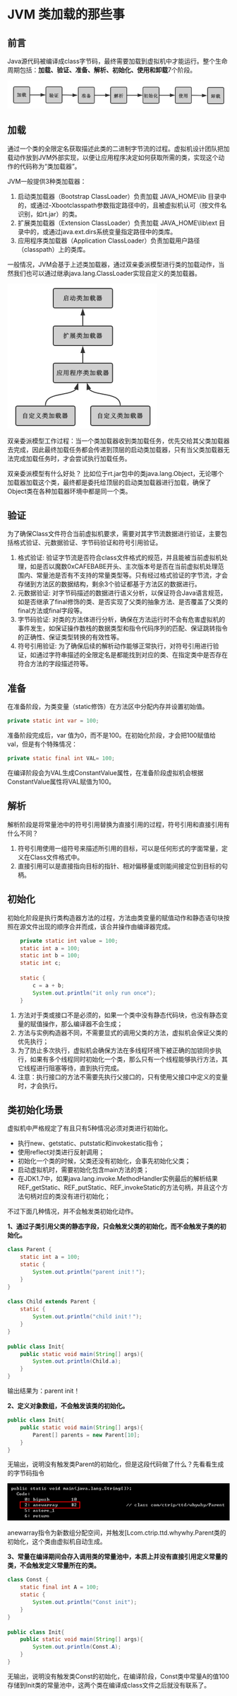 # JVM 类加载的那些事

## 前言

Java源代码被编译成class字节码，最终需要加载到虚拟机中才能运行。整个生命周期包括：**加载、验证、准备、解析、初始化、使用和卸载**7个阶段。

![](img/2016-09-13-classloader-01.png)


## 加载

通过一个类的全限定名获取描述此类的二进制字节流的过程。虚拟机设计团队把加载动作放到JVM外部实现，以便让应用程序决定如何获取所需的类，实现这个动作的代码称为“类加载器”。

JVM一般提供3种类加载器：

1. 启动类加载器（Bootstrap ClassLoader）负责加载 JAVA_HOME\lib 目录中的，或通过-Xbootclasspath参数指定路径中的，且被虚拟机认可（按文件名识别，如rt.jar）的类。
2. 扩展类加载器（Extension ClassLoader）负责加载 JAVA_HOME\lib\ext 目录中的，或通过java.ext.dirs系统变量指定路径中的类库。
3. 应用程序类加载器（Application ClassLoader）负责加载用户路径（classpath）上的类库。

一般情况，JVM会基于上述类加载器，通过双亲委派模型进行类的加载动作，当然我们也可以通过继承java.lang.ClassLoader实现自定义的类加载器。

![](img/2016-09-13-classloader-02.png)


双亲委派模型工作过程：当一个类加载器收到类加载任务，优先交给其父类加载器去完成，因此最终加载任务都会传递到顶层的启动类加载器，只有当父类加载器无法完成加载任务时，才会尝试执行加载任务。

双亲委派模型有什么好处？
比如位于rt.jar包中的类java.lang.Object，无论哪个加载器加载这个类，最终都是委托给顶层的启动类加载器进行加载，确保了Object类在各种加载器环境中都是同一个类。


## 验证

为了确保Class文件符合当前虚拟机要求，需要对其字节流数据进行验证，主要包括格式验证、元数据验证、字节码验证和符号引用验证。

1. 格式验证: 验证字节流是否符合class文件格式的规范，并且能被当前虚拟机处理，如是否以魔数0xCAFEBABE开头、主次版本号是否在当前虚拟机处理范围内、常量池是否有不支持的常量类型等。只有经过格式验证的字节流，才会存储到方法区的数据结构，剩余3个验证都基于方法区的数据进行。
2. 元数据验证: 对字节码描述的数据进行语义分析，以保证符合Java语言规范，如是否继承了final修饰的类、是否实现了父类的抽象方法、是否覆盖了父类的final方法或final字段等。
3. 字节码验证: 对类的方法体进行分析，确保在方法运行时不会有危害虚拟机的事件发生，如保证操作数栈的数据类型和指令代码序列的匹配、保证跳转指令的正确性、保证类型转换的有效性等。
4. 符号引用验证: 为了确保后续的解析动作能够正常执行，对符号引用进行验证，如通过字符串描述的全限定名是都能找到对应的类、在指定类中是否存在符合方法的字段描述符等。


## 准备

在准备阶段，为类变量（static修饰）在方法区中分配内存并设置初始值。

```java
private static int var = 100;
```

准备阶段完成后，var 值为0，而不是100。在初始化阶段，才会把100赋值给val，但是有个特殊情况：

```java
private static final int VAL= 100;
```

在编译阶段会为VAL生成ConstantValue属性，在准备阶段虚拟机会根据ConstantValue属性将VAL赋值为100。

## 解析

解析阶段是将常量池中的符号引用替换为直接引用的过程，符号引用和直接引用有什么不同？

1. 符号引用使用一组符号来描述所引用的目标，可以是任何形式的字面常量，定义在Class文件格式中。
2. 直接引用可以是直接指向目标的指针、相对偏移量或则能间接定位到目标的句柄。

## 初始化

初始化阶段是执行类构造器<clinit>方法的过程，<clinit>方法由类变量的赋值动作和静态语句块按照在源文件出现的顺序合并而成，该合并操作由编译器完成。

```java
    private static int value = 100;
    static int a = 100;
    static int b = 100;
    static int c;

    static {
        c = a + b;
        System.out.println("it only run once");
    }
```


1. <clinit>方法对于类或接口不是必须的，如果一个类中没有静态代码块，也没有静态变量的赋值操作，那么编译器不会生成<clinit>；
2. <clinit>方法与实例构造器不同，不需要显式的调用父类的<clinit>方法，虚拟机会保证父类的<clinit>优先执行；
3. 为了防止多次执行<clinit>，虚拟机会确保<clinit>方法在多线程环境下被正确的加锁同步执行，如果有多个线程同时初始化一个类，那么只有一个线程能够执行<clinit>方法，其它线程进行阻塞等待，直到<clinit>执行完成。
4. 注意：执行接口的<clinit>方法不需要先执行父接口的<clinit>，只有使用父接口中定义的变量时，才会执行。

## 类初始化场景

虚拟机中严格规定了有且只有5种情况必须对类进行初始化。

- 执行new、getstatic、putstatic和invokestatic指令；
- 使用reflect对类进行反射调用；
- 初始化一个类的时候，父类还没有初始化，会事先初始化父类；
- 启动虚拟机时，需要初始化包含main方法的类；
- 在JDK1.7中，如果java.lang.invoke.MethodHandler实例最后的解析结果REF_getStatic、REF_putStatic、REF_invokeStatic的方法句柄，并且这个方法句柄对应的类没有进行初始化；

不过下面几种情况，并不会触发类初始化动作。

**1、通过子类引用父类的静态字段，只会触发父类的初始化，而不会触发子类的初始化。**

```java
class Parent {
    static int a = 100;
    static {
        System.out.println("parent init！");
    }
}

class Child extends Parent {
    static {
        System.out.println("child init！");
    }
}

public class Init{  
    public static void main(String[] args){  
        System.out.println(Child.a);  
    }  
}
```

输出结果为：parent init！

**2、定义对象数组，不会触发该类的初始化。**

```java
public class Init{  
    public static void main(String[] args){  
        Parent[] parents = new Parent[10];
    }  
}
```

无输出，说明没有触发类Parent的初始化，但是这段代码做了什么？先看看生成的字节码指令

![](img/2016-09-13-classloader-03.png)


anewarray指令为新数组分配空间，并触发[Lcom.ctrip.ttd.whywhy.Parent类的初始化，这个类由虚拟机自动生成。

**3、常量在编译期间会存入调用类的常量池中，本质上并没有直接引用定义常量的类，不会触发定义常量所在的类。**


```java
class Const {
    static final int A = 100;
    static {
        System.out.println("Const init");
    }
}

public class Init{  
    public static void main(String[] args){  
        System.out.println(Const.A);  
    }  
}
```

无输出，说明没有触发类Const的初始化，在编译阶段，Const类中常量A的值100存储到Init类的常量池中，这两个类在编译成class文件之后就没有联系了。